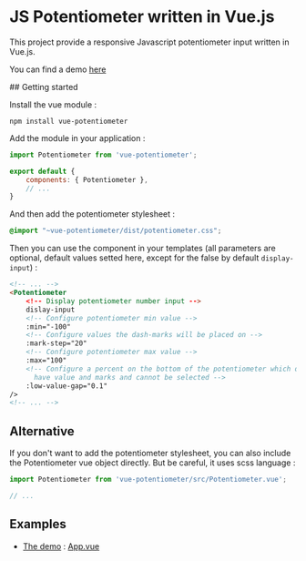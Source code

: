 # JS Potentiometer written in Vue.js

This project provide a responsive Javascript potentiometer input written in
Vue.js.

You can find a demo [here](https://neimheadh.github.io/vue-potentiometer/)

## Getting started

Install the vue module :

```console
npm install vue-potentiometer
```

Add the module in your application :

```js
import Potentiometer from 'vue-potentiometer';

export default {
    components: { Potentiometer },
    // ...
}
```

And then add the potentiometer stylesheet :

```css
@import "~vue-potentiometer/dist/potentiometer.css";
```

Then you can use the component in your templates (all parameters are optional,
default values setted here, except for the false by default `display-input`) :

```html
<!-- ... -->
<Potentiometer
    <!-- Display potentiometer number input -->
    dislay-input
    <!-- Configure potentiometer min value -->
    :min="-100"
    <!-- Configure values the dash-marks will be placed on -->
    :mark-step="20"
    <!-- Configure potentiometer max value -->
    :max="100"
    <!-- Configure a percent on the bottom of the potentiometer which doesn't
      have value and marks and cannot be selected -->
    :low-value-gap="0.1"
/>
<!-- ... -->
```

## Alternative

If you don't want to add the potentiometer stylesheet, you can also include
the Potentiometer vue object directly. But be careful, it uses scss language :

```js
import Potentiometer from 'vue-potentiometer/src/Potentiometer.vue';

// ...
```

## Examples

* [The demo](https://neimheadh.github.io/vue-potentiometer/) : [App.vue](https://github.com/neimheadh/vue-potentiometer/blob/master/src/App.vue)
